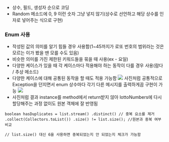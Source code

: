 - 상수, 필드, 생성자 순으로 코딩
- Random 메소드에 0, 9 이런 숫자 그냥 넣지 않기(상수로 선언하고 해당 상수를 인자로 넣어주는 식으로 구현)
### Enum 사용
- 작성된 값의 의미를 알기 힘들 경우 사용함(1~45까지가 로또 번호의 범위라는 것은 모르는 이가 봤을 땐 모를 수도 있음)
- 비슷한 의미를 가진 제한된 키워드들을 묶을 때 사용(ex - 요일)
- 다양한 케이스가 있을 때 각 케이스마다 적용해야 하는 동작이 다를 경우 사용(람다 / 추상 메소드)
- 다양한 케이스에 대해 공통된 동작을 할 때도 적용 가능함
![](Pasted%20image%2020231105225601.png)
사진처럼 공통적으로 Exception을 던지면서 enum 상수마다 각기 다른 메시지를 출력하게끔 구현이 가능
![](Pasted%20image%2020231106154628.png)
- 사진처럼 결과 instance를 method에서 return받지 않아 lottoNumbers에 다시 할당해주는 과정 없이도 원본 객체에 잘 반영됨
```
boolean hasDuplicates = list.stream() .distinct() // 중복 요소를 제거 .collect(Collectors.toList()) .size() != list.size(); //원본과 중복 여부 비교

// list.size() 대신 6을 사용하면 중복되었는지 안 되었는지 체크가 가능함
```